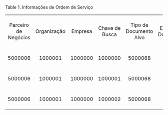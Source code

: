 <div id="d335686e1" class="table">

<div class="table-title">

Table 1. Informações de Ordem de
Serviço

</div>

<div class="table-contents">

|                      |             |         |                |                        |                     |                     |                         |              |                         |                         |                     |                |       |         |                                    |                    |                           |                            |         |           |          |                 |                   |                  |               |             |                     |                       |            |                        |                        |       |                           |                           |                        |                           |
| :------------------: | :---------: | :-----: | :------------: | :--------------------: | :-----------------: | :-----------------: | :---------------------: | :----------: | :---------------------: | :---------------------: | :-----------------: | :------------: | :---: | :-----: | :--------------------------------: | :----------------: | :-----------------------: | :------------------------: | :-----: | :-------: | :------: | :-------------: | :---------------: | :--------------: | :-----------: | :---------: | :-----------------: | :-------------------: | :--------: | :--------------------: | :--------------------: | :---: | :-----------------------: | :-----------------------: | :--------------------: | :-----------------------: |
| Parceiro de Negócios | Organização | Empresa | Chave de Busca | Tipo de Documento Alvo | Estado do Documento |   Data de Início    |       Data Final        | Equipamentos |       Data Final        |       Data Final        | Responsável Interno | Data Prometida | Ativo | Produto | Instância do Conjunto de Atributos | Nome do Entregador | Lista de Preço (Serviços) | P.Negócios (Representante) | Projeto | Atividade | Campanha | Centro de Custo | Centro de Custo 2 | Região de Vendas |  Prognóstico  | Diagnóstico | Soluções Realizadas | Motivo de Paralisação | Processado | Valor Total (Serviços) | Valor Total (Produtos) | Ativo | Ordem de Venda (Produtos) | Ordem de Venda (Serviços) | Estoque de Uso Interno | Lista de Preço (Produtos) |
|       5000006        |   1000001   | 1000000 |    1000000     |        5000068         |         CO          | 2018-02-23 14:43:24 | 2018-02-23 15:18:33.044 |     null     | 2018-02-23 15:18:33.044 | 2018-02-23 15:18:33.044 |        null         |      null      | null  | 5000003 |                null                |        null        |          1000005          |             0              |  null   |   null    |   null   |      null       |       null        |       null       | Falta um dedo |    null     |        null         |         null          |     Y      |          155           |           50           |   Y   |          5000214          |          5000215          |          null          |          1000005          |
|       5000006        |   1000001   | 1000000 |    1000001     |        5000068         |         CO          | 2018-02-23 14:43:24 | 2018-02-23 15:18:33.044 |     null     | 2018-02-23 15:18:33.044 | 2018-02-23 15:18:33.044 |        null         |      null      | null  | 5000003 |                null                |        null        |          1000005          |             0              |  null   |   null    |   null   |      null       |       null        |       null       | Falta um dedo |    null     |        null         |         null          |     Y      |          null          |          100           |   Y   |          5000217          |           null            |        5000011         |          1000005          |
|       5000006        |   1000001   | 1000000 |    1000002     |        5000068         |         DR          | 2018-02-23 14:43:24 | 2018-02-23 15:18:33.044 |     null     | 2018-02-23 15:18:33.044 | 2018-02-23 15:18:33.044 |        null         |      null      | null  | 5000003 |                null                |        null        |          1000005          |             0              |  null   |   null    |   null   |      null       |       null        |       null       | Falta um dedo |    null     |        null         |         null          |     N      |          null          |          100           |   Y   |           null            |           null            |          null          |          1000005          |

</div>

</div>
